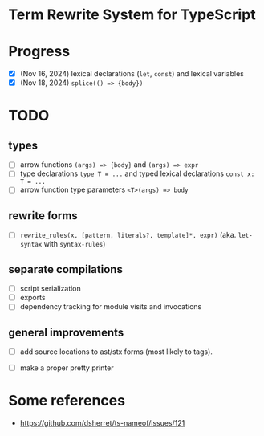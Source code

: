 # Term Rewrite System for TypeScript

# Progress

- [x] (Nov 16, 2024) lexical declarations (`let`, `const`) and lexical variables
- [x] (Nov 18, 2024) `splice(() => {body})`

# TODO

## types

- [ ] arrow functions `(args) => {body}` and `(args) => expr`
- [ ] type declarations `type T = ...` and typed lexical declarations `const x: T = ...`
- [ ] arrow function type parameters `<T>(args) => body`

## rewrite forms

- [ ] `rewrite_rules(x, [pattern, literals?, template]*, expr)` (aka. `let-syntax` with `syntax-rules`)

## separate compilations

- [ ] script serialization
- [ ] exports
- [ ] dependency tracking for module visits and invocations

## general improvements

- [ ] add source locations to ast/stx forms (most likely to tags).
- [ ] make a proper pretty printer


# Some references

- https://github.com/dsherret/ts-nameof/issues/121

